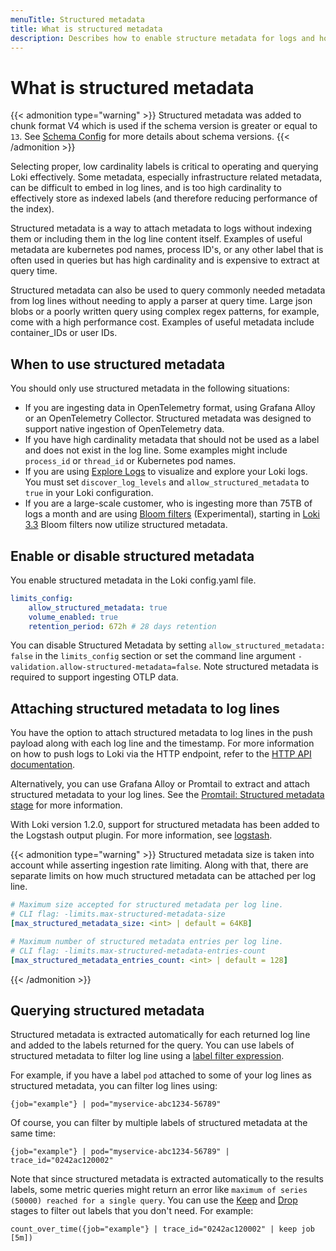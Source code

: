 ```yaml
---
menuTitle: Structured metadata
title: What is structured metadata
description: Describes how to enable structure metadata for logs and how to query using structured metadata to filter log lines.
---
```

# What is structured metadata

{{< admonition type="warning" >}}
Structured metadata was added to chunk format V4 which is used if the schema version is greater or equal to `13`. See [Schema Config](https://grafana.com/docs/loki/<LOKI_VERSION>/configure/storage/#schema-config) for more details about schema versions.
{{< /admonition >}}

Selecting proper, low cardinality labels is critical to operating and querying Loki effectively. Some metadata, especially infrastructure related metadata, can be difficult to embed in log lines, and is too high cardinality to effectively store as indexed labels (and therefore reducing performance of the index).

Structured metadata is a way to attach metadata to logs without indexing them or including them in the log line content itself. Examples of useful metadata are
kubernetes pod names, process ID's, or any other label that is often used in queries but has high cardinality and is expensive
to extract at query time.

Structured metadata can also be used to query commonly needed metadata from log lines without needing to apply a parser at query time. Large json blobs or a poorly written query using complex regex patterns, for example, come with a high performance cost. Examples of useful metadata include container_IDs or user IDs.

## When to use structured metadata

You should only use structured metadata in the following situations:

- If you are ingesting data in OpenTelemetry format, using Grafana Alloy or an OpenTelemetry Collector. Structured metadata was designed to support native ingestion of OpenTelemetry data.
- If you have high cardinality metadata that should not be used as a label and does not exist in the log line.  Some examples might include `process_id` or `thread_id` or Kubernetes pod names.
- If you are using [Explore Logs](https://grafana.com/docs/grafana-cloud/visualizations/simplified-exploration/logs/) to visualize and explore your Loki logs.  You must set `discover_log_levels` and `allow_structured_metadata` to `true` in your Loki configuration.
- If you are a large-scale customer, who is ingesting more than 75TB of logs a month and are using [Bloom filters](https://grafana.com/docs/loki/<LOKI_VERSION>/operations/bloom-filters/) (Experimental), starting in [Loki 3.3](https://grafana.com/docs/loki/<LOKI_VERSION>/release-notes/v3-3/) Bloom filters now utilize structured metadata.

## Enable or disable structured metadata

You enable structured metadata in the Loki config.yaml file.

```yaml
limits_config:
    allow_structured_metadata: true
    volume_enabled: true
    retention_period: 672h # 28 days retention
```

You can disable Structured Metadata by setting `allow_structured_metadata: false` in the `limits_config` section or set the command line argument `-validation.allow-structured-metadata=false`. Note structured metadata is required to support ingesting OTLP data.

## Attaching structured metadata to log lines

You have the option to attach structured metadata to log lines in the push payload along with each log line and the timestamp.
For more information on how to push logs to Loki via the HTTP endpoint, refer to the [HTTP API documentation](https://grafana.com/docs/loki/<LOKI_VERSION>/reference/api/#ingest-logs).

Alternatively, you can use Grafana Alloy or Promtail to extract and attach structured metadata to your log lines.
See the [Promtail: Structured metadata stage](https://grafana.com/docs/loki/<LOKI_VERSION>/send-data/promtail/stages/structured_metadata/) for more information.

With Loki version 1.2.0, support for structured metadata has been added to the Logstash output plugin. For more information, see [logstash](https://grafana.com/docs/loki/<LOKI_VERSION>/send-data/logstash/).

{{< admonition type="warning" >}}
Structured metadata size is taken into account while asserting ingestion rate limiting.
Along with that, there are separate limits on how much structured metadata can be attached per log line.

```yaml
# Maximum size accepted for structured metadata per log line.
# CLI flag: -limits.max-structured-metadata-size
[max_structured_metadata_size: <int> | default = 64KB]

# Maximum number of structured metadata entries per log line.
# CLI flag: -limits.max-structured-metadata-entries-count
[max_structured_metadata_entries_count: <int> | default = 128]
```

{{< /admonition >}}

## Querying structured metadata

Structured metadata is extracted automatically for each returned log line and added to the labels returned for the query.
You can use labels of structured metadata to filter log line using a [label filter expression](https://grafana.com/docs/loki/<LOKI_VERSION>/query/log_queries/#label-filter-expression).

For example, if you have a label `pod` attached to some of your log lines as structured metadata, you can filter log lines using:

```logql
{job="example"} | pod="myservice-abc1234-56789"
```

Of course, you can filter by multiple labels of structured metadata at the same time:

```logql
{job="example"} | pod="myservice-abc1234-56789" | trace_id="0242ac120002"
```

Note that since structured metadata is extracted automatically to the results labels, some metric queries might return an error like `maximum of series (50000) reached for a single query`. You can use the [Keep](https://grafana.com/docs/loki/<LOKI_VERSION>/query/log_queries/#keep-labels-expression) and [Drop](https://grafana.com/docs/loki/<LOKI_VERSION>/query/log_queries/#drop-labels-expression) stages to filter out labels that you don't need.
For example:

```logql
count_over_time({job="example"} | trace_id="0242ac120002" | keep job  [5m])
```
